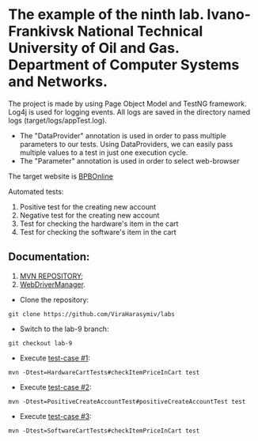 # The example of the ninth lab. Ivano-Frankivsk National Technical University of Oil and Gas. Department of Computer Systems and Networks.

The project is made by using Page Object Model and TestNG framework. Log4j is used for logging events. All logs are saved in the directory named logs (target/logs/appTest.log).

- The "DataProvider" annotation is used in order to pass multiple parameters to our tests. Using DataProviders, we can easily pass multiple values to a test in just one execution cycle.
- The "Parameter" annotation is used in order to select web-browser

The target website is [BPBOnline](http://practice.bpbonline.com/index.php)

Automated tests:
1. Positive test for the creating new account
2. Negative test for the creating new account
3. Test for checking the hardware's item in the cart
4. Test for checking the software's item in the cart

## Documentation:

1. [MVN REPOSITORY](https://mvnrepository.com/);
2. [WebDriverManager](https://bonigarcia.dev/webdrivermanager/).

- Clone the repository:
```shell
git clone https://github.com/ViraHarasymiv/labs
```
- Switch to the lab-9 branch:
```shell
git checkout lab-9
```
- Execute [test-case #1](https://github.com/ViraHarasymiv/labs/issues/1):
```shell
mvn -Dtest=HardwareCartTests#checkItemPriceInCart test
```
- Execute [test-case #2](https://github.com/ViraHarasymiv/labs/issues/2):
```shell
mvn -Dtest=PositiveCreateAccountTest#positiveCreateAccountTest test
```
- Execute [test-case #3](https://github.com/ViraHarasymiv/labs/issues/3):
```shell
mvn -Dtest=SoftwareCartTests#checkItemPriceInCart test
```